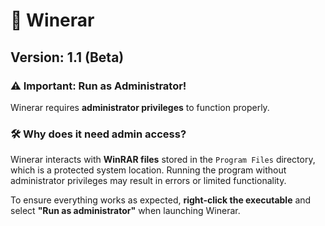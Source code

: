 

# 🍷 Winerar  
## Version: 1.1 (Beta)  

### ⚠️ Important: Run as Administrator!  
Winerar requires **administrator privileges** to function properly.  

### 🛠 Why does it need admin access?  
Winerar interacts with **WinRAR files** stored in the `Program Files` directory, which is a protected system location. Running the program without administrator privileges may result in errors or limited functionality.  

To ensure everything works as expected, **right-click the executable** and select **"Run as administrator"** when launching Winerar.  

